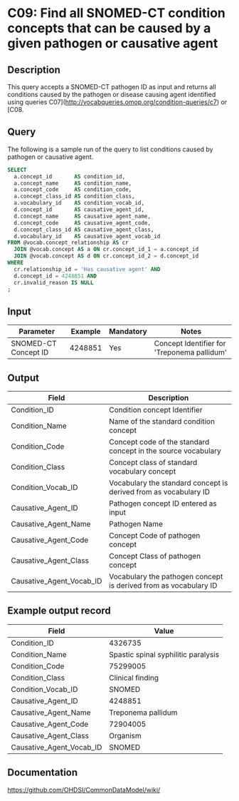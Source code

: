 <!---
Group:condition
Name:C09 Find all SNOMED-CT condition concepts that can be caused by a given pathogen or causative agent
Author:Patrick Ryan
CDM Version: 5.3
-->

# C09: Find all SNOMED-CT condition concepts that can be caused by a given pathogen or causative agent

## Description
This query accepts a SNOMED-CT pathogen ID as input and returns all conditions caused by the pathogen or disease causing agent identified using queries  C07](http://vocabqueries.omop.org/condition-queries/c7) or  [C08.

## Query
The following is a sample run of the query to list conditions caused by pathogen or causative agent.

```sql
SELECT
  a.concept_id       AS condition_id,
  a.concept_name     AS condition_name,
  a.concept_code     AS condition_code,
  a.concept_class_id AS condition_class,
  a.vocabulary_id    AS condition_vocab_id,
  d.concept_id       AS causative_agent_id,
  d.concept_name     AS causative_agent_name,
  d.concept_code     AS causative_agent_code,
  d.concept_class_id AS causative_agent_class,
  d.vocabulary_id    AS causative_agent_vocab_id
FROM @vocab.concept_relationship AS cr
  JOIN @vocab.concept AS a ON cr.concept_id_1 = a.concept_id
  JOIN @vocab.concept AS d ON cr.concept_id_2 = d.concept_id
WHERE
  cr.relationship_id = 'Has causative agent' AND
  d.concept_id = 4248851 AND
  cr.invalid_reason IS NULL
;
```
## Input

|  Parameter |  Example |  Mandatory |  Notes |
| --- | --- | --- | --- |
|  SNOMED-CT Concept ID |  4248851 |  Yes | Concept Identifier for 'Treponema pallidum' |


## Output

|  Field |  Description |
| --- | --- |
|  Condition_ID |  Condition concept Identifier |
|  Condition_Name |  Name of the standard condition concept |
|  Condition_Code |  Concept code of the standard concept in the source vocabulary |
|  Condition_Class |  Concept class of standard vocabulary concept |
|  Condition_Vocab_ID |  Vocabulary the standard concept is derived from as vocabulary ID |
|  Causative_Agent_ID |  Pathogen concept ID entered as input |
|  Causative_Agent_Name |  Pathogen Name |
|  Causative_Agent_Code |  Concept Code of pathogen concept |
|  Causative_Agent_Class |  Concept Class of pathogen concept |
|  Causative_Agent_Vocab_ID |  Vocabulary the pathogen concept is derived from as vocabulary ID |

## Example output record

|  Field |  Value |
| --- | --- |
|  Condition_ID |  4326735 |
|  Condition_Name |  Spastic spinal syphilitic paralysis |
|  Condition_Code |  75299005 |
|  Condition_Class |  Clinical finding |
|  Condition_Vocab_ID |  SNOMED |
|  Causative_Agent_ID |  4248851 |
|  Causative_Agent_Name |  Treponema pallidum |
|  Causative_Agent_Code |  72904005 |
|  Causative_Agent_Class |  Organism |
|  Causative_Agent_Vocab_ID |  SNOMED |

## Documentation
https://github.com/OHDSI/CommonDataModel/wiki/

